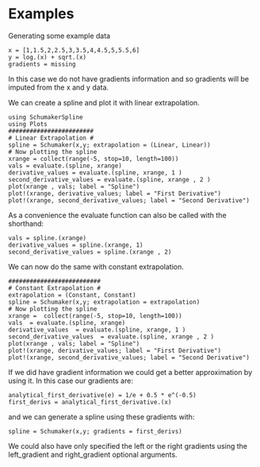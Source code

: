 # Examples

Generating some example data

```
x = [1,1.5,2,2.5,3,3.5,4,4.5,5,5.5,6]
y = log.(x) + sqrt.(x)
gradients = missing
```
In this case we do not have gradients information and so gradients will be imputed from the x and y data.

We can create a spline and plot it with linear extrapolation.

```
using SchumakerSpline
using Plots
########################
# Linear Extrapolation #
spline = Schumaker(x,y; extrapolation = (Linear, Linear))
# Now plotting the spline
xrange = collect(range(-5, stop=10, length=100))
vals = evaluate.(spline, xrange)
derivative_values = evaluate.(spline, xrange, 1 )
second_derivative_values = evaluate.(spline, xrange , 2 )
plot(xrange , vals; label = "Spline")
plot!(xrange, derivative_values; label = "First Derivative")
plot!(xrange, second_derivative_values; label = "Second Derivative")
```

As a convenience the evaluate function can also be called with the shorthand:

```
vals = spline.(xrange)
derivative_values = spline.(xrange, 1)
second_derivative_values = spline.(xrange , 2)
```

We can now do the same with constant extrapolation.

```
##########################
# Constant Extrapolation #
extrapolation = (Constant, Constant)
spline = Schumaker(x,y; extrapolation = extrapolation)
# Now plotting the spline
xrange =  collect(range(-5, stop=10, length=100))
vals  = evaluate.(spline, xrange)
derivative_values  = evaluate.(spline, xrange, 1 )
second_derivative_values  = evaluate.(spline, xrange , 2 )
plot(xrange , vals; label = "Spline")
plot!(xrange, derivative_values; label = "First Derivative")
plot!(xrange, second_derivative_values; label = "Second Derivative")
```


If we did have gradient information we could get a better approximation by using it. In this case our gradients are:
```
analytical_first_derivative(e) = 1/e + 0.5 * e^(-0.5)
first_derivs = analytical_first_derivative.(x)
```
and we can generate a spline using these gradients with:
```
spline = Schumaker(x,y; gradients = first_derivs)
```
We could also have only specified the left or the right gradients using the left\_gradient and right\_gradient optional arguments.
